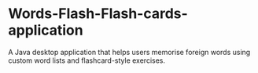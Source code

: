 # Words-Flash-Flash-cards-application
A Java desktop application that helps users memorise foreign words using custom word lists and flashcard-style exercises.
